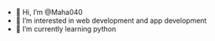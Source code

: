 - 👋 Hi, I’m @Maha040
- 👀 I’m interested in web development and app development
- 🌱 I’m currently learning python

<!---
Maha040/Maha040 is a ✨ special ✨ repository because its `README.md` (this file) appears on your GitHub profile.
You can click the Preview link to take a look at your changes.
--->
